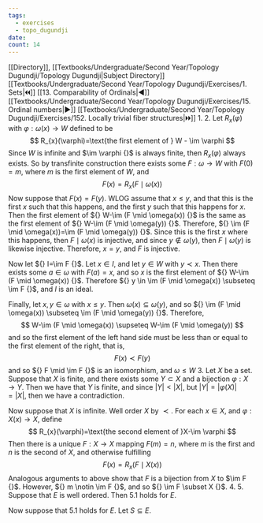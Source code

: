 ```yaml
---
tags:
  - exercises
  - topo_dugundji
date: 
count: 14
---
```

[[Directory]], [[Textbooks/Undergraduate/Second Year/Topology Dugundji/Topology Dugundji|Subject Directory]]
[[Textbooks/Undergraduate/Second Year/Topology Dugundji/Exercises/1. Sets|🞀🞀]] [[13. Comparability of Ordinals|◀]] [[Textbooks/Undergraduate/Second Year/Topology Dugundji/Exercises/15. Ordinal numbers|▶]] [[Textbooks/Undergraduate/Second Year/Topology Dugundji/Exercises/152. Locally trivial fiber structures|🞂🞂]]
1. 
2. 
Let ${} R_{x}(\varphi) {}$ with ${} \varphi :\omega(x)\to{}W {}$ defined to be 
$$
R_{x}(\varphi)=\text{the first element of } W - \im \varphi
$$
Since  $W {}$ is infinite and $\im \varphi {}$ is always finite, then ${} R_{x}(\varphi) {}$ always exists. So by transfinite construction there exists some ${} F:\omega\to{}W {}$ with ${} F(0)=m {}$, where $m$ is the first element of $W$, and 
$$
F(x)=R_{x}(F \mid \omega(x))
$$
Now suppose that ${} F(x)=F(y) {}$. WLOG assume that ${} x \leq  y {}$, and that this is the first $x {}$ such that this happens, and the first $y {}$ such that this happens for $x {}$. Then the first element of ${} W-\im (F \mid \omega(x)) {}$ is the same as the first element of ${} W-\im (F \mid \omega(y)) {}$. Therefore, ${} \im (F \mid  \omega(x))=\im (F \mid  \omega(y)) {}$. Since this is the first $x$ where this happens, then ${} F \mid  \omega(x) {}$ is injective, and since ${} y \notin \omega(y) {}$, then ${} F \mid \omega(y)$ is likewise injective. Therefore, ${} x=y {}$, and $F$ is injective. 

Now let ${} I=\im F {}$. Let ${} x \in I {}$, and let ${} y \in W {}$ with ${} y \prec x {}$. Then there exists some ${} a \in \omega {}$ with ${} F(a)=x {}$, and so $x {}$ is the first element of ${} W-\im (F \mid \omega(x)) {}$. Therefore ${} y \in \im (F \mid  \omega(x)) \subseteq \im F {}$, and $I$ is an ideal. 

Finally, let ${} x,\, y \in \omega {}$ with ${} x \leq y {}$. Then ${} \omega(x) \subseteq \omega(y) {}$, and so ${} \im (F \mid  \omega(x)) \subseteq \im (F \mid  \omega(y)) {}$. Therefore, 
$$
W-\im (F \mid  \omega(x)) \supseteq W-\im (F \mid  \omega(y))
$$
and so the first element of the left hand side must be less than or equal to the first element of the right, that is, 
$$
F(x)\prec F(y)
$$
and so ${} F \mid \im F {}$ is an isomorphism, and ${} \omega \leq W {}$
3. 
Let $X$ be a set. Suppose that $X$ is finite, and there exists some ${} Y \subset X {}$ and a bijection ${} \varphi :X\to{}Y {}$. Then we have that $Y$ is finite, and since $|Y|<|X| {}$, but ${} |Y|=|\varphi(X)|=|X| {}$, then we have a contradiction.

Now suppose that $X$ is infinite. Well order $X$ by $\prec {}$. For each ${} x \in X {}$, and ${} \varphi:X(x)\to{}X {}$, define
$$
R_{x}(\varphi)=\text{the second element of }X-\im \varphi
$$
Then there is a unique ${} F:X\to{}X {}$ mapping ${} F(m)=n {}$, where $m$ is the first and $n$ is the second of $X {}$, and otherwise fulfilling
$$
F(x)=R_{x}(F \mid  X(x))
$$
Analogous arguments to above show that $F {}$ is a bijection from $X {}$ to $\im F {}$. However, ${} m \notin \im F {}$, and so ${} \im F \subset X {}$.
4. 
5. 
Suppose that $E$ is well ordered. Then ${} 5.1 {}$ holds for $E$.

Now suppose that ${} 5.1 {}$ holds for $E$. Let ${} S \subseteq E {}$.  